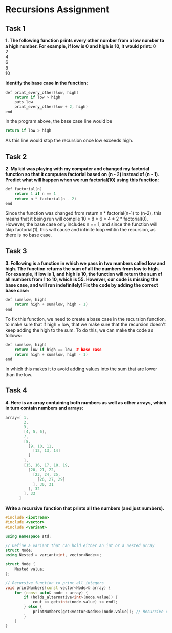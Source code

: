 # Recursions Assignment


## Task 1

**1. The following function prints every other number from a low number to a high number. For example, if low is 0 and high is 10, it would print:**
0  
2  
4  
6  
8  
10  

**Identify the base case in the function:**

```C++
def print_every_other(low, high)   
    return if low > high  
    puts low  
    print_every_other(low + 2, high)  
end  
```


In the program above, the base case line would be 


```C++
return if low > high
```


As this line would stop the recursion once low exceeds high.


## Task 2


**2. My kid was playing with my computer and changed my factorial function so that it computes factorial based on (n - 2) instead of (n - 1). Predict what will happen when we run factorial(10) using this function:**


```C++
def factorial(n)
    return 1 if n == 1
    return n * factorial(n - 2)
end
```


Since the function was changed from return n * factorial(n-1) to (n-2), this means that it being run will compile 10 * 8 * 6 * 4 * 2 * factorial(0). However, the base case only includes n == 1, and since the function will skip factorial(1), this will cause and infinite loop wihtin the recursion, as there is no base case.


## Task 3

**3. Following is a function in which we pass in two numbers called low and high. The function returns the sum of all the numbers from low to high. For example, if low is 1, and high is 10, the function will return the sum of all numbers from 1 to 10, which is 55. However, our code is missing the base case, and will run indefinitely! Fix the code by adding the correct base case:**

```C++
def sum(low, high)
    return high + sum(low, high - 1)
end
```


To fix this function, we need to create a base case in the recursion function, to make sure that if high = low, that we make sure that the recursion doesn't keep adding the high to the sum. To do this, we can make the code as follows:

```C++
def sum(low, high)
    return low if high == low  # base case
    return high + sum(low, high - 1)
end
```

In which this makes it to avoid adding values into the sum that are lower than the low.


## Task 4


**4. Here is an array containing both numbers as well as other arrays, which in turn contain numbers and arrays:**

```C++
array=[ 1, 
        2, 
        3,
        [4, 5, 6],
        7,
        [8,
          [9, 10, 11,
            [12, 13, 14]
          ] 
        ],
        [15, 16, 17, 18, 19,
          [20, 21, 22,
            [23, 24, 25,
              [26, 27, 29]
            ], 30, 31 
          ], 32
        ], 33 
      ]
```

**Write a recursive function that prints all the numbers (and just numbers).**


```C++
#include <iostream>
#include <vector>
#include <variant>

using namespace std;

// Define a variant that can hold either an int or a nested array
struct Node;
using Nested = variant<int, vector<Node>>;

struct Node {
    Nested value;
};

// Recursive function to print all integers
void printNumbers(const vector<Node>& array) {
    for (const auto& node : array) {
        if (holds_alternative<int>(node.value)) {
            cout << get<int>(node.value) << endl;
        } else {
            printNumbers(get<vector<Node>>(node.value)); // Recursive call
        }
    }
}
```

